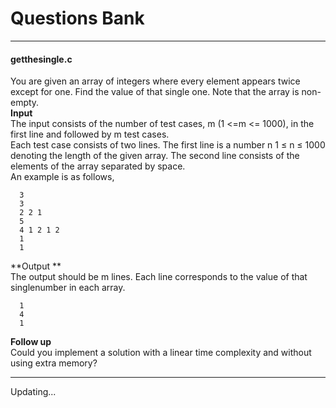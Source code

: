 # Questions Bank
***
#### getthesingle.c
You are given an array of integers where every element appears twice except for one. Find the value of that single one. Note that the array is non-empty.  
**Input**  
The input consists of the number of test cases, m (1 <=m <= 1000), in the first line and followed by m test cases.  
Each test case consists of two lines. The first line is a number n 1  $\leq$ n $\leq$  1000 denoting the length of the given array. The second line consists of the elements of the array separated by space.  
An example is as follows,  

      3  
      3  
      2 2 1  
      5  
      4 1 2 1 2  
      1  
      1  
**Output **  
The output should be m lines. Each line corresponds to the value of that singlenumber in each array.

      1  
      4  
      1  
**Follow up**  
Could you implement a solution with a linear time complexity and without using extra memory?  
***
Updating...
